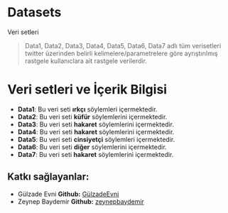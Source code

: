 # Datasets
Veri setleri

> Data1, Data2, Data3, Data4, Data5, Data6, Data7 adlı tüm verisetleri twitter üzerinden belirli kelimelere/parametrelere göre ayrıştırılmış rastgele kullanıclara ait rastgele verilerdir. 

# Veri setleri ve İçerik Bilgisi

- **Data1**: Bu veri seti **ırkçı** söylemleri içermektedir.
- **Data2**: Bu veri seti **küfür** söylemlerini içermektedir.
- **Data3**: Bu veri seti **hakaret** söylemlerini içermektedir.
- **Data4**: Bu veri seti **hakaret** söylemlerini içermektedir.
- **Data5**: Bu veri seti **cinsiyetçi** söylemleri içermektedir.
- **Data6**: Bu veri seti **diğer** söylemlerini içermektedir.
- **Data7**: Bu veri seti **hakaret** söylemlerini içermektedir.

## Katkı sağlayanlar:
- Gülzade Evni  **Github:** [GülzadeEvni](https://github.com/GulzadeEvni)
- Zeynep Baydemir  **Github:** [zeynepbaydemir](https://github.com/zeynepbaydemir)

